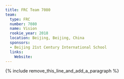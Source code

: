 ```yaml
---
title: FRC Team 7080
team:
  type: FRC
  number: 7080
  name: Vision
  rookie_year: 2018
  location: Beijing, Beijing, China
  sponsors:
  - Beijing 21st Century International School
  links:
    Website:
---
```


{% include remove_this_line_and_add_a_paragraph %}
